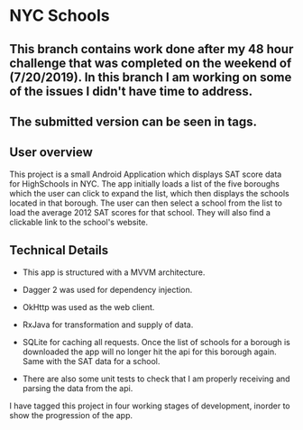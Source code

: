 # NYC Schools

## This branch contains work done after my 48 hour challenge that was completed on the weekend of (7/20/2019). In this branch I am working on some of the issues I didn't have time to address.
## The submitted version can be seen in tags.

## User overview
<p>
    This project is a small Android Application which displays
    SAT score data for HighSchools in NYC. The app initially
    loads a list of the five boroughs which the user can click
    to expand the list, which then displays the schools
    located in that borough. The user can then select a school
    from the list to load the average 2012 SAT scores for that
    school. They will also find a clickable link to the
    school's website.
</p>

## Technical Details

* This app is structured with a MVVM architecture.

* Dagger 2 was used for dependency injection.

* OkHttp was used as the web client.

* RxJava for transformation and supply of data.

* SQLite for caching all requests. Once the list of schools for a borough is downloaded the app will no longer hit the api for this borough again. Same with the SAT data for a school.

* There are also some unit tests to check that I am properly receiving and parsing the data from the api.

<p>
    I have tagged this project in four working stages of development, inorder
    to show the progression of the app.
<p/>
